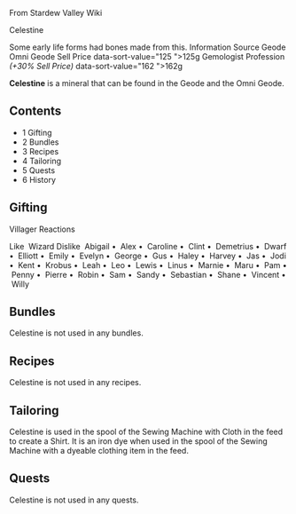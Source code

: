 From Stardew Valley Wiki

Celestine

Some early life forms had bones made from this. Information Source Geode Omni Geode Sell Price data-sort-value="125 "&gt;125g Gemologist Profession *(+30% Sell Price)* data-sort-value="162 "&gt;162g

**Celestine** is a mineral that can be found in the Geode and the Omni Geode.

## Contents

- 1 Gifting
- 2 Bundles
- 3 Recipes
- 4 Tailoring
- 5 Quests
- 6 History

## Gifting

Villager Reactions

Like  Wizard Dislike  Abigail •  Alex •  Caroline •  Clint •  Demetrius •  Dwarf •  Elliott •  Emily •  Evelyn •  George •  Gus •  Haley •  Harvey •  Jas •  Jodi •  Kent •  Krobus •  Leah •  Leo •  Lewis •  Linus •  Marnie •  Maru •  Pam •  Penny •  Pierre •  Robin •  Sam •  Sandy •  Sebastian •  Shane •  Vincent •  Willy

## Bundles

Celestine is not used in any bundles.

## Recipes

Celestine is not used in any recipes.

## Tailoring

Celestine is used in the spool of the Sewing Machine with Cloth in the feed to create a Shirt. It is an iron dye when used in the spool of the Sewing Machine with a dyeable clothing item in the feed.

## Quests

Celestine is not used in any quests.